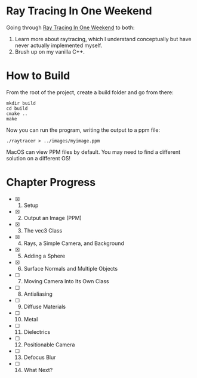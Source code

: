 # Ray Tracing In One Weekend

Going through [Ray Tracing In One Weekend](https://raytracing.github.io/books/RayTracingInOneWeekend.html) to both:

1. Learn more about raytracing, which I understand conceptually but have never actually implemented myself.
2. Brush up on my vanilla C++.

# How to Build
From the root of the project, create a build folder and go from there:

```
mkdir build
cd build
cmake ..
make
```

Now you can run the program, writing the output to a ppm file:
```
./raytracer > ../images/myimage.ppm
```

MacOS can view PPM files by default. You may need to find a different solution on a different OS!

# Chapter Progress
- [x] 1. Setup
- [x] 2. Output an Image (PPM)
- [x] 3. The vec3 Class
- [x] 4. Rays, a Simple Camera, and Background
- [x] 5. Adding a Sphere
- [x] 6. Surface Normals and Multiple Objects
- [ ] 7. Moving Camera Into Its Own Class
- [ ] 8. Antialiasing
- [ ] 9. Diffuse Materials
- [ ] 10. Metal
- [ ] 11. Dielectrics
- [ ] 12. Positionable Camera
- [ ] 13. Defocus Blur
- [ ] 14. What Next?